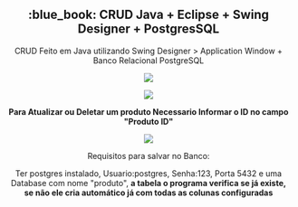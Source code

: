 <h2 align="center">:blue_book: CRUD Java + Eclipse + Swing Designer + PostgresSQL </h2>
<p align="center">CRUD Feito em Java utilizando Swing Designer > Application Window + Banco Relacional PostgreSQL</p>

<p align="center"><image src="Capturar.PNG"></p>
<p align="center"><image src="Capturar2.PNG"></p>
  
 <p align="center"><b>Para Atualizar ou Deletar um produto Necessario Informar o ID no campo "Produto ID"</b></p> 
 <p align="center"><image src="Capturar3.PNG"></p>

<p align="center">Requisitos para salvar no Banco:</p>
<p align="center">Ter postgres instalado, Usuario:postgres, Senha:123, Porta 5432 e uma Database com nome "produto", <b>a tabela o programa verifica se já existe, se não ele cria automático já com todas as colunas configuradas</b></p>
